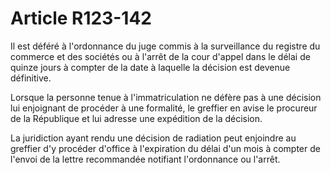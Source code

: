 # Article R123-142

Il est déféré à l'ordonnance du juge commis à la surveillance du registre du commerce et des sociétés ou à l'arrêt de la cour d'appel dans le délai de quinze jours à compter de la date à laquelle la décision est devenue définitive.

Lorsque la personne tenue à l'immatriculation ne défère pas à une décision lui enjoignant de procéder à une formalité, le greffier en avise le procureur de la République et lui adresse une expédition de la décision.

La juridiction ayant rendu une décision de radiation peut enjoindre au greffier d'y procéder d'office à l'expiration du délai d'un mois à compter de l'envoi de la lettre recommandée notifiant l'ordonnance ou l'arrêt.

